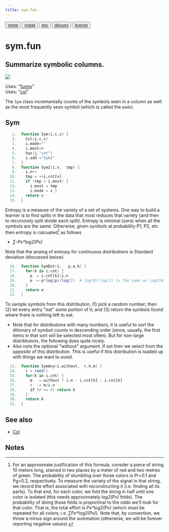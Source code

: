 ```yaml
---
title: sym.fun
---
```


<button class="button button1"><a href="/fun/index">home</a></button>   <button class="button button2"><a href="/fun/INSTALL">install</a></button>   <button class="button button1"><a href="/fun/ABOUT">doc</a></button>   <button class="button button2"><a href="http://github.com/timm/fun/issues">discuss</a></button>    <button class="button button1"><a href="/fun/LICENSE">license</a></button> <br>



# sym.fun

## Summarize symbolic columns.

<img src="http://yuml.me/diagram/plain;dir:lr/class/[Col|n = 0; col; txt|Col1()]^-[Sym|mode|Sym1(); SymEnt();SymAny()],[Sym]-.-[note: 'SymAny' implements 'sampling'{bg:cornsilk}]">

Uses:  "[funny](funny)"<br>
Uses:  "[col](col)"<br>

The `Sym` class incrementally counts of the symbols seen in a column
as well as the most frequently seen symbol (which is called the  `mode`).


## Sym

```awk
   1.  function Sym(i,c,v) { 
   2.    Col(i,c,v)
   3.    i.mode=""
   4.    i.most=0
   5.    has(i,"cnt") 
   6.    i.add ="Sym1" 
   7.  }
   8.  function Sym1(i,v,  tmp) {
   9.    i.n++
  10.    tmp = ++i.cnt[v]
  11.    if (tmp > i.most) {
  12.      i.most = tmp
  13.      i.mode = v }
  14.    return v
  15.  }
```

Entropy is a measure of the variety of a set of systems.
One way to build a learner is to find splits in the data that most reduces
that variety (and then to recursively split divide each split).
Entropy is minimal (zero) when all the symbols  are the same. Otherwise,
given symbols at probability P1, P2, etc then entropy is calcuated[^ent] as follows 

- _&sum;-Px*log2(Px)_ 

Note that the analog  of entropy for continuous distributions is Standard deviation
(discussed below).

[^ent]: For an approximate justification of  this formula,  consder a piece of string 10 meters long, stained in two places by a  meter of red and two metres of green. The probability of stumbling over those colors is Pr=0.1 and Pg=0.2, respectively. To measure the variety of the signal in that string, we record the effort associated with reconstructing it (i.e. finding all its parts).  To that end, for each color, we fold the string in half until one color is isolated (this needs approximately _log2(Px)_ folds). The  probability of doing those folds is  proportinal to the odds we'll look for that color. That is,  the total effort is _Px*log2(Px)_ (which must be repeated for all colors; i.e. _&sum;Px*log2(Px)_). Note that, by convention, we throw a minus sign around the summation (otherwise, we will be forever reporting negative values).

```awk
  16.  function SymEnt(i,   p,e,k) {
  17.    for(k in i.cnt) {
  18.      p  = i.cnt[k]/i.n
  19.      e -= p*log(p)/log(2)  # log(N)/log(2) is the same an log2(N)
  20.    }
  21.    return e
  22.  }
```

To sample symbols from this distribution, (1) pick a random number;
then (2) let every entry "eat" some portion of it; and (3) return
the symbols found where there is nothing left to eat. 

- Note that for distributions with many numbers, it is useful to
sort the ditionary of symbol counts in descending order (since, usually, the first items in that sort will be selected most often).
But for non-large distribtuions, the following does quite nicely.
- Also note the optional "without" argument. If set then we select
from the _opposite_ of this distribution. This is useful if this
distribution is loaded up with things we want to avoid.

```awk
  23.  function SymAny(i,without,  r,k,m) {
  24.    r = rand()
  25.    for(k in i.cnt) {
  26.      m   = without ? i.n - i.cnt[k] : i.cnt[k]
  27.      r  -= m/i.n
  28.      if (r <= 0) return k
  29.    }
  30.    return k
  31.  }
```

## See also

- [Col](col)


## Notes
